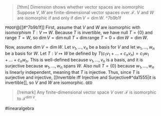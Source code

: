 > [!thm] Dimension shows whether vector spaces are isomorphic
> Suppose $V,W$ are finite-dimensional vector spaces over $\mathcal{F}$. $V$ and $W$ are isomorphic if and only if $\dim V = \dim W$. ^7b9b1f

`PROOF`@[[#^7b9b1f]]
First, assume that $V$ and $W$ are isomorphic with isomorphism $T : V \mapsto W$. Because $T$ is invertible, we have $\text{null } T = \{0\}$ and $\text{range } T = W$, so $\dim V = \dim \text{null } T + \dim \text{range } T = 0 + \dim W = \dim W$.

Now, assume $\dim V = \dim W$. Let $v_{1},\dots,v_{n}$ be a basis for $V$ and let $w_{1},\dots,w_{n}$ be a basis for $W$. Let $T : V \mapsto W$ be defined by $T(c_{1}v_{1} + \dots + c_{n}v_{n}) = c_{1}w_{1} + \dots + c_{n}w_{n}$. This is well-defined because $v_{1},\dots,v_{n}$ is a basis, and it is surjective because $w_{1},\dots,w_{n}$ spans $W$. Also $\text{null } T = \{0\}$ because $w_{1},\dots,w_{n}$ is linearly independent, meaning that $T$ is injective. Thus, since $T$ is surjective and injective, [[Invertible iff  Injective and Surjective#^da1555|it is invertible]], so $V$ and $W$ are isomorphic.
`QED`
> [!remark]
> Any finite-dimensional vector space $V$ over $\mathcal{F}$ is isomorphic to $\mathcal{F}^{\dim V}$.

#linearalgebra